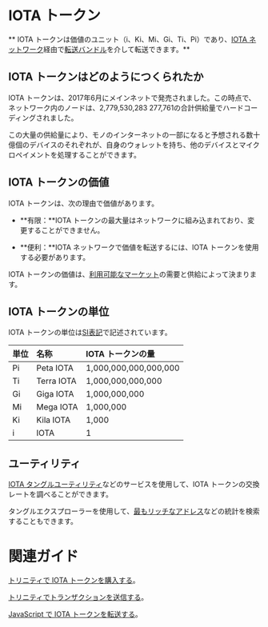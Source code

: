 # IOTA トークン
<!-- # The IOTA token -->

** IOTA トークンは価値のユニット（i、Ki、Mi、Gi、Ti、Pi）であり、[IOTA ネットワーク](../network/iota-networks.md)経由で[転送バンドル](../transactions/bundles.md)を介して転送できます。**
<!-- **The IOTA token is a unit of value (i, Ki, Mi, Gi, Ti, Pi) that can be transferred over an [IOTA network](../network/iota-networks.md) through [transfer bundles](../transactions/bundles.md).** -->

## IOTA トークンはどのようにつくられたか
<!-- ## How the IOTA token was created -->

IOTA トークンは、2017年6月にメインネットで発売されました。この時点で、ネットワーク内のノードは、2,779,530,283 277,761の合計供給量でハードコーディングされました。
<!-- The IOTA token was launched on the Mainnet in June 2017. At this point, the nodes in the network were hard-coded with a total supply of 2,779,530,283 277,761. -->

この大量の供給量により、モノのインターネットの一部になると予想される数十億個のデバイスのそれぞれが、自身のウォレットを持ち、他のデバイスとマイクロペイメントを処理することができます。
<!-- This large supply allows each of the billions of devices, which are expected to be a part of the Internet of Things, to have its own wallet and transact micropayments with other devices. -->

## IOTA トークンの価値
<!-- ## Value of the IOTA token -->

IOTA トークンは、次の理由で価値があります。
<!-- The IOTA token is valuable for the following reasons: -->

- **有限：**IOTA トークンの最大量はネットワークに組み込まれており、変更することができません。
<!-- - **It's finite:** The maximum number of IOTA tokens is built into the network and can't ever be changed -->
- **便利：**IOTA ネットワークで価値を転送するには、IOTA トークンを使用する必要があります。
<!-- - **It's useful:** To transfer value in an IOTA network, you must use the IOTA token -->

IOTA トークンの価値は、[利用可能なマーケット](https://coinmarketcap.com/currencies/iota/#markets)の需要と供給によって決まります。
<!-- The value of the IOTA token is determined by supply and demand on any of the [available markets](https://coinmarketcap.com/currencies/iota/#markets). -->

## IOTA トークンの単位
<!-- ## Units of IOTA tokens -->

IOTA トークンの単位は[SI表記](https://en.wikipedia.org/wiki/Metric_prefix)で記述されています。
<!-- Units of IOTA tokens are written in [SI notation](https://en.wikipedia.org/wiki/Metric_prefix). -->

| **単位** | **名称**    | **IOTA トークンの量**   |
| :------- | :---------- | :--------------------- |
| Pi       | Peta IOTA   | 1,000,000,000,000,000  |
| Ti       | Terra IOTA  | 1,000,000,000,000      |
| Gi       | Giga IOTA   | 1,000,000,000          |
| Mi       | Mega IOTA   | 1,000,000              |
| Ki       | Kila IOTA   | 1,000                  |
| i        | IOTA        | 1                      |

## ユーティリティ
<!-- ## Utilities -->

[IOTA タングルユーティリティ](https://utils.iota.org/currency-conversion)などのサービスを使用して、IOTA トークンの交換レートを調べることができます。
<!-- You can use a service such as [IOTA Tangle Utilities](https://utils.iota.org/currency-conversion) to find out the exchange rate of IOTA tokens. -->

タングルエクスプローラーを使用して、[最もリッチなアドレス](https://thetangle.org/statistics/richest-addresses)などの統計を検索することもできます。
<!-- You can also use a Tangle explorer to search for statistics such as the [richest addresses](https://thetangle.org/statistics/richest-addresses). -->

# 関連ガイド
<!-- ## Related guides -->

[トリニティで IOTA トークンを購入する](root://wallets/0.1/trinity/how-to-guides/buy-iota.md)。
<!-- [Buy IOTA tokens in Trinity](root://wallets/0.1/trinity/how-to-guides/buy-iota.md). -->

[トリニティでトランザクションを送信する](root://wallets/0.1/trinity/how-to-guides/send-a-transaction.md)。
<!-- [Send a transaction in Trinity](root://wallets/0.1/trinity/how-to-guides/send-a-transaction.md). -->

[JavaScript で IOTA トークンを転送する](root://client-libraries/0.1/how-to-guides/js/transfer-iota-tokens.md)。
<!-- [Transfer IOTA tokens in JavaScript](root://client-libraries/0.1/how-to-guides/js/transfer-iota-tokens.md). -->
